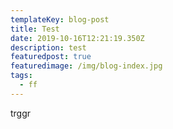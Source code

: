 ```yaml
---
templateKey: blog-post
title: Test
date: 2019-10-16T12:21:19.350Z
description: test
featuredpost: true
featuredimage: /img/blog-index.jpg
tags:
  - ff
---
```

trggr
